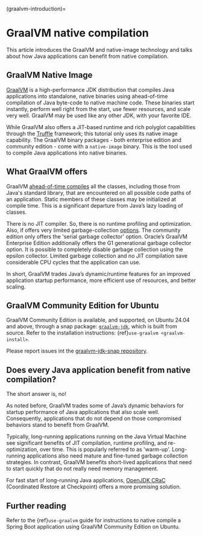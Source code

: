 (graalvm-introduction)=
# GraalVM native compilation
This article introduces the GraalVM and native-image technology and talks about how Java applications can benefit from native compilation.

## GraalVM Native Image
[GraalVM](https://www.graalvm.org/) is a high-performance JDK distribution that compiles Java applications into standalone, native binaries using ahead-of-time compilation of Java byte-code to native machine code. These binaries start instantly, perform well right from the start, use fewer resources, and scale very well. GraalVM may be used like any other JDK, with your favorite IDE.

While GraalVM also offers a JIT-based runtime and rich polyglot capabilities through the [Truffle](https://www.graalvm.org/latest/graalvm-as-a-platform/language-implementation-framework/LanguageTutorial/) framework; this tutorial only uses its native image capability. The GraalVM binary packages - both enterprise edition and community edition - come with a `native-image` binary. This is the tool used to compile Java applications into native binaries.

## What GraalVM offers
GraalVM [ahead-of-time compiles](https://www.marcobehler.com/guides/graalvm-aot-jit) all the classes, including those from Java's standard library, that are encountered on all possible code paths of an application. Static members of these classes may be initialized at compile time. This is a significant departure from Java’s lazy loading of classes.

There is no JIT compiler. So, there is no runtime profiling and optimization. Also, if offers very limited garbage-collection [options](https://www.graalvm.org/latest/reference-manual/native-image/optimizations-and-performance/MemoryManagement/). The community edition only offers the 'serial garbage collector' option. Oracle’s GraalVM Enterprise Edition additionally offers the G1 generational garbage collector option. It is possible to completely disable garbage collection using the epsilon collector. Limited garbage collection and no JIT compilation save considerable CPU cycles that the application can use.

In short, GraalVM trades Java’s dynamic/runtime features for an improved application startup performance, more efficient use of resources, and better scaling.

## GraalVM Community Edition for Ubuntu
GraalVM Community Edition is available, and supported, on Ubuntu 24.04 and above, through a snap package: [`graalvm-jdk`](https://snapcraft.io/graalvm-jdk), which is built from source. Refer to the installation instructions: {ref}`use-graalvm <graalvm-install>`.

Please report issues int the [graalvm-jdk-snap repository](https://github.com/canonical/graalvm-jdk-snap/issues).

## Does every Java application benefit from native compilation?

The short answer is, no!

As noted before, GraalVM trades some of Java’s dynamic behaviors for startup performance of Java applications that also scale well. Consequently, applications that do not depend on those compromised behaviors stand to benefit from GraalVM.

Typically, long-running applications running on the Java Virtual Machine see significant benefits of JIT compilation, runtime profiling, and re-optimization, over time. This is popularly referred to as 'warm-up'. Long-running applications also need mature and fine-tuned garbage collection strategies. In contrast, GraalVM benefits short-lived applications that need to start quickly that do not really need memory management.

For fast start of long-running Java applications, [OpenJDK CRaC](https://launchpad.net/ubuntu/+source/openjdk-21-crac) (Coordinated Restore at Checkpoint) offers a more promising solution.

## Further reading

Refer to the {ref}`use-graalvm` guide for instructions to native compile a Spring Boot application using GraalVM Community Edition on Ubuntu.

